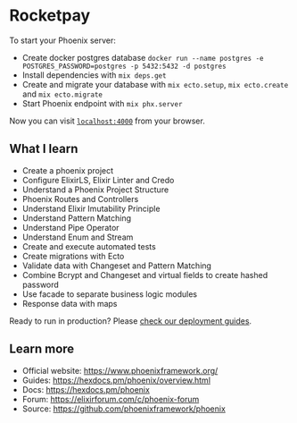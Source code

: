 # Rocketpay

To start your Phoenix server:

  * Create docker postgres database `docker run --name postgres -e POSTGRES_PASSWORD=postgres -p 5432:5432 -d postgres`
  * Install dependencies with `mix deps.get`
  * Create and migrate your database with `mix ecto.setup`,  `mix ecto.create` and `mix ecto.migrate` 
  * Start Phoenix endpoint with `mix phx.server`

Now you can visit [`localhost:4000`](http://localhost:4000) from your browser.


## What I learn

  * Create a phoenix project
  * Configure ElixirLS, Elixir Linter and Credo
  * Understand a Phoenix Project Structure
  * Phoenix Routes and Controllers
  * Understand Elixir Imutability Principle
  * Understand Pattern Matching
  * Understand Pipe Operator
  * Understand Enum and Stream
  * Create and execute automated tests
  * Create migrations with Ecto
  * Validate data with Changeset and Pattern Matching
  * Combine Bcrypt and Changeset and virtual fields to create hashed password
  * Use facade to separate business logic modules
  * Response data with maps

Ready to run in production? Please [check our deployment guides](https://hexdocs.pm/phoenix/deployment.html).

## Learn more

  * Official website: https://www.phoenixframework.org/
  * Guides: https://hexdocs.pm/phoenix/overview.html
  * Docs: https://hexdocs.pm/phoenix
  * Forum: https://elixirforum.com/c/phoenix-forum
  * Source: https://github.com/phoenixframework/phoenix
